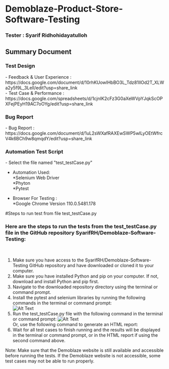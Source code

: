 # Demoblaze-Product-Store-Software-Testing

<h3>Tester : Syarif Ridhohidayatulloh</h3>

<h2>Summary Document</h2>

<h3>Test Design</h3>
- Feedback & User Experience : https://docs.google.com/document/d/10rhKUowlHbBO3L_Tdz81llOd2T_XLWa2y5f9L_3LelI/edit?usp=share_link<br>
- Test Case & Performance : https://docs.google.com/spreadsheets/d/1cjnIK2cFz3G0aXeWVpYJqkScOPXFejPEyH19AC7oOYg/edit?usp=share_link<br>

<h3>Bug Report</h3>
- Bug Report : https://docs.google.com/document/d/1uL2sWXafRAXEwSWP5wlLyOEtWfrcV4k6BCh9w8qmqdY/edit?usp=share_link<br>

<h3>Automation Test Script</h3>
- Select the file named "test_testCase.py"

- Automation Used:<br>
  *Selenium Web Driver<br>
  *Phyton<br>
  \*Pytest<br>

- Browser For Testing : <br>
  \*Google Chrome Version 110.0.5481.178 <br>

#Steps to run test from file test_testCase.py

<p><h3>Here are the steps to run the tests from the test_testCase.py file in the GitHub repository SyarifRH/Demoblaze-Software-Testing:</h3><br>

1. Make sure you have access to the SyarifRH/Demoblaze-Software-Testing GitHub repository and have downloaded or cloned it to your computer.<br>
2. Make sure you have installed Python and pip on your computer. If not, download and install Python and pip first.<br>
3. Navigate to the downloaded repository directory using the terminal or command prompt.<br>
4. Install the pytest and selenium libraries by running the following commands in the terminal or command prompt:<br>
   ![Alt Text](https://postimg.cc/t1Nm48g2)<br>
5. Run the test_testCase.py file with the following command in the terminal or command prompt:
   ![Alt Text](link_ke_gambar)<br>
   Or, use the following command to generate an HTML report:
6. Wait for all test cases to finish running and the results will be displayed in the terminal or command prompt, or in the HTML report if using the second command above.<br>

Note: Make sure that the Demoblaze website is still available and accessible before running the tests. If the Demoblaze website is not accessible, some test cases may not be able to run properly.</p>
